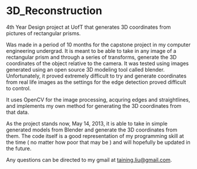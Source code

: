 3D_Reconstruction
=================

4th Year Design project at UofT that generates 3D coordinates from pictures of rectangular prisms.

Was made in a period of 10 months for the capstone project in my computer engineering undergrad. It is meant to be able to take in any image of a rectangular prism and through a series of transforms, generate the 3D coordinates of the object relative to the camera. It was tested using images generated using an open source 3D modeling tool called blender. Unfortunately, it proved extremely difficult to try and generate coordinates from real life images as the settings for the edge detection proved difficult to control.

It uses OpenCV for the image processing, acquring edges and straightlines, and implements my own method for generating the 3D coordinates from that data.

As the project stands now, May 14, 2013, it is able to take in simple generated models from Blender and generate the 3D coordinates from them. The code itself is a good representation of my programming skill at the time ( no matter how poor that may be ) and will hopefully be updated in the future.

Any questions can be directed to my gmail at taining.liu@gmail.com.
